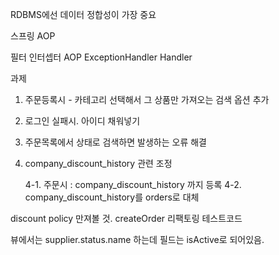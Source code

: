 RDBMS에선 데이터 정합성이 가장 중요

스프링 AOP

필터
인터셉터
AOP
ExceptionHandler
Handler



과제

1. 주문등록시 - 카테고리 선택해서 그 상품만 가져오는 검색 옵션 추가 

2. 로그인 실패시. 아이디 채워넣기

3. 주문목록에서 상태로 검색하면 발생하는 오류 해결

4. company_discount_history 관련 조정
   
	4-1. 주문시 : company_discount_history 까지 등록
	4-2.  company_discount_history를 orders로 대체 

discount policy 만져볼 것.
createOrder 리팩토링
테스트코드

뷰에서는 supplier.status.name 하는데 필드는 isActive로 되어있음.